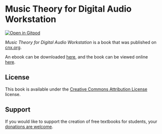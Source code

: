 # Music Theory for Digital Audio Workstation

[![Open in Gitpod](https://gitpod.io/button/open-in-gitpod.svg)](https://gitpod.io/from-referrer/)

_Music Theory for Digital Audio Workstation_ is a book that was published on [cnx.org](https://cnx.org/).

An ebook can be downloaded [here](https://github.com/cnx-user-books/cnxbook-music-theory-for-digital-audio-workstation/releases/latest), and the book can be viewed online [here](https://github.com/cnx-user-books/cnxbook-music-theory-for-digital-audio-workstation/releases/latest).

## License
This book is available under the [Creative Commons Attribution License](./LICENSE) license.

## Support
If you would like to support the creation of free textbooks for students, your [donations are welcome](https://riceconnect.rice.edu/donation/support-openstax-banner).

